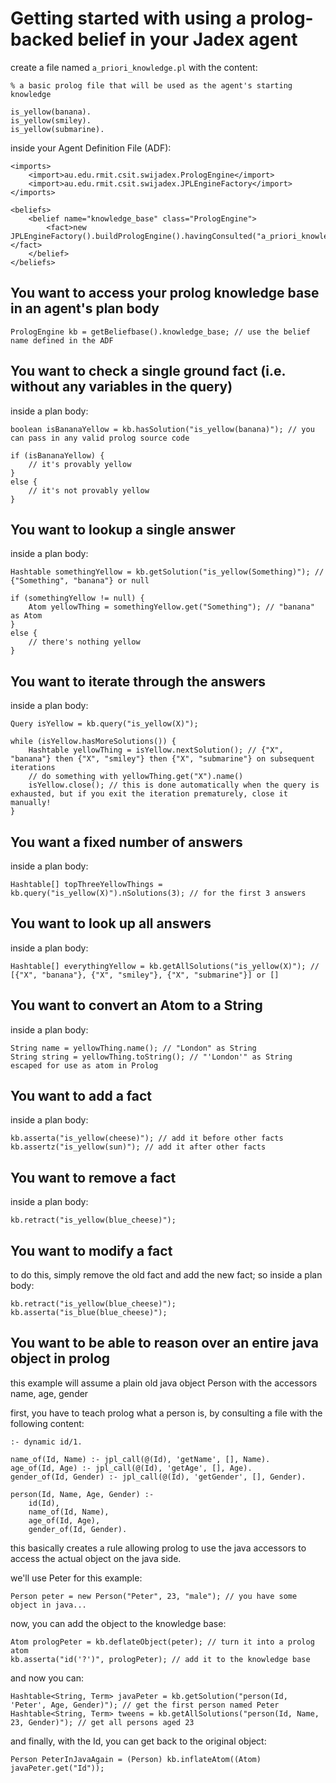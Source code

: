 Getting started with using a prolog-backed belief in your Jadex agent
=====================================================================

create a file named `a_priori_knowledge.pl` with the content:

    % a basic prolog file that will be used as the agent's starting knowledge

    is_yellow(banana).
    is_yellow(smiley).
    is_yellow(submarine).


inside your Agent Definition File (ADF):

    <imports>
        <import>au.edu.rmit.csit.swijadex.PrologEngine</import>
        <import>au.edu.rmit.csit.swijadex.JPLEngineFactory</import>
    </imports>

    <beliefs>
        <belief name="knowledge_base" class="PrologEngine">
            <fact>new JPLEngineFactory().buildPrologEngine().havingConsulted("a_priori_knowledge.pl")</fact>
        </belief>
    </beliefs>


You want to access your prolog knowledge base in an agent's plan body
---------------------------------------------------------------------

    PrologEngine kb = getBeliefbase().knowledge_base; // use the belief name defined in the ADF


You want to check a single ground fact (i.e. without any variables in the query)
--------------------------------------------------------------------------------

inside a plan body:

    boolean isBananaYellow = kb.hasSolution("is_yellow(banana)"); // you can pass in any valid prolog source code

    if (isBananaYellow) {
        // it's provably yellow
    }
    else {
        // it's not provably yellow
    }


You want to lookup a single answer
----------------------------------

inside a plan body:

    Hashtable somethingYellow = kb.getSolution("is_yellow(Something)"); // {"Something", "banana"} or null

    if (somethingYellow != null) {
        Atom yellowThing = somethingYellow.get("Something"); // "banana" as Atom
    }
    else {
        // there's nothing yellow
    }


You want to iterate through the answers
---------------------------------------

inside a plan body:

    Query isYellow = kb.query("is_yellow(X)");

    while (isYellow.hasMoreSolutions()) {
        Hashtable yellowThing = isYellow.nextSolution(); // {"X", "banana"} then {"X", "smiley"} then {"X", "submarine"} on subsequent iterations
        // do something with yellowThing.get("X").name()
        isYellow.close(); // this is done automatically when the query is exhausted, but if you exit the iteration prematurely, close it manually!
    }


You want a fixed number of answers
----------------------------------

inside a plan body:

    Hashtable[] topThreeYellowThings = kb.query("is_yellow(X)").nSolutions(3); // for the first 3 answers


You want to look up all answers
--------------------------------

inside a plan body:

    Hashtable[] everythingYellow = kb.getAllSolutions("is_yellow(X)"); // [{"X", "banana"}, {"X", "smiley"}, {"X", "submarine"}] or []


You want to convert an Atom to a String
---------------------------------------

inside a plan body:

    String name = yellowThing.name(); // "London" as String
    String string = yellowThing.toString(); // "'London'" as String escaped for use as atom in Prolog


You want to add a fact
--------------------------------------

inside a plan body:

    kb.asserta("is_yellow(cheese)"); // add it before other facts
    kb.assertz("is_yellow(sun)"); // add it after other facts


You want to remove a fact
--------------------------------------

inside a plan body:

    kb.retract("is_yellow(blue_cheese)");


You want to modify a fact
--------------------------------------

to do this, simply remove the old fact and add the new fact; so inside a plan body:

    kb.retract("is_yellow(blue_cheese)");
    kb.asserta("is_blue(blue_cheese)");


You want to be able to reason over an entire java object in prolog
------------------------------------------------------------------

this example will assume a plain old java object Person with the accessors name, age, gender

first, you have to teach prolog what a person is, by consulting a file with the following content:

    :- dynamic id/1.

    name_of(Id, Name) :- jpl_call(@(Id), 'getName', [], Name).
    age_of(Id, Age) :- jpl_call(@(Id), 'getAge', [], Age).
    gender_of(Id, Gender) :- jpl_call(@(Id), 'getGender', [], Gender).

    person(Id, Name, Age, Gender) :-
        id(Id),
        name_of(Id, Name),
        age_of(Id, Age),
        gender_of(Id, Gender).

this basically creates a rule allowing prolog to use the java accessors to access the actual object on the java side.

we'll use Peter for this example:

    Person peter = new Person("Peter", 23, "male"); // you have some object in java...

now, you can add the object to the knowledge base:

    Atom prologPeter = kb.deflateObject(peter); // turn it into a prolog atom
    kb.asserta("id('?')", prologPeter); // add it to the knowledge base

and now you can:

    Hashtable<String, Term> javaPeter = kb.getSolution("person(Id, 'Peter', Age, Gender)"); // get the first person named Peter
    Hashtable<String, Term> tweens = kb.getAllSolutions("person(Id, Name, 23, Gender)"); // get all persons aged 23

and finally, with the Id, you can get back to the original object:

    Person PeterInJavaAgain = (Person) kb.inflateAtom((Atom) javaPeter.get("Id"));


